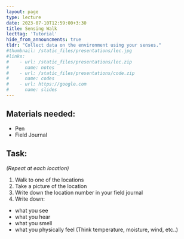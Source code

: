 ```yaml
---
layout: page
type: lecture
date: 2023-07-10T12:59:00+3:30
title: Sensing Walk
lecttag: 'Tutorial'
hide_from_announcments: true
tldr: "Collect data on the environment using your senses."
#thumbnail: /static_files/presentations/lec.jpg
#links: 
#    - url: /static_files/presentations/lec.zip
#      name: notes
#    - url: /static_files/presentations/code.zip
#      name: codes
#    - url: https://google.com
#      name: slides
---
```

## Materials needed:
  - Pen
  - Field Journal
  
## Task:
_(Repeat at each location)_

1. Walk to one of the locations
2. Take a picture of the location
3. Write down the location number in your field journal
4. Write down: 
  - what you see
  - what you hear
  - what you smell
  - what you physically feel (Think temperature, moisture, wind, etc..)
